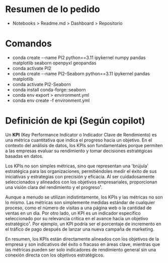 # Resumen de lo pedido
- Notebooks > Readme.md > Dashboard > Repositorio

# Comandos
- conda create --name PI2 python==3.11 ipykernel numpy pandas matplotlib seaborn openpyxl geopandas
- conda activate PI2
- conda create --name PI2-Seaborn python==3.11 ipykernel pandas matplotlib
- conda activate PI2-Seaborn
- conda install conda-forge::seaborn
- conda env export > environment.yml
- conda env create -f environment.yml

# Definición de kpi (Según copilot)
Un **KPI** (Key Performance Indicator o Indicador Clave de Rendimiento) es una métrica cuantitativa que indica el progreso hacia un objetivo. En el contexto del análisis de datos, los KPIs son fundamentales porque permiten a las empresas evaluar su rendimiento y tomar decisiones estratégicas basadas en datos.

Los KPIs no son simples métricas, sino que representan una 'brújula' estratégica para las organizaciones, permitiéndoles medir el éxito de sus iniciativas y estrategias con precisión y eficacia. Al ser cuidadosamente seleccionados y alineados con los objetivos empresariales, proporcionan una visión clara del rendimiento y el progreso¹.

Aunque a menudo se utilizan indistintamente, los KPIs y las métricas no son lo mismo. Las métricas son simplemente medidas estándar de cualquier proceso, como el número de visitas a una página web o la cantidad de ventas en un día. Por otro lado, un KPI es un indicador específico seleccionado por su relevancia crítica en el avance hacia un objetivo estratégico¹. Por ejemplo, un KPI podría ser el porcentaje de incremento en el tráfico de pago después de lanzar una nueva campaña de marketing.

En resumen, los KPIs están directamente alineados con los objetivos de la empresa y son indicativos del éxito o fracaso en áreas clave, mientras que las métricas pueden ser solo indicadores de rendimiento general sin una conexión directa con los objetivos estratégicos.

